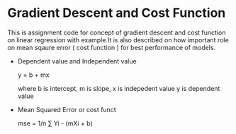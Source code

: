 # Gradient Descent and Cost Function

This is assignment code for concept of  gradient descent and cost function on linear regression with example.It is also described on how important role on mean sqaure error ( cost function ) for best performance of models.

  - Dependent value and Independent value
    
    y = b + mx  
     
     where b is intercept,
           m is slope,
           x is indepedent value
           y is dependent value

  - Mean Squared Error or cost funct

    mse = 1/n ∑ Yi - (mXi + b)
